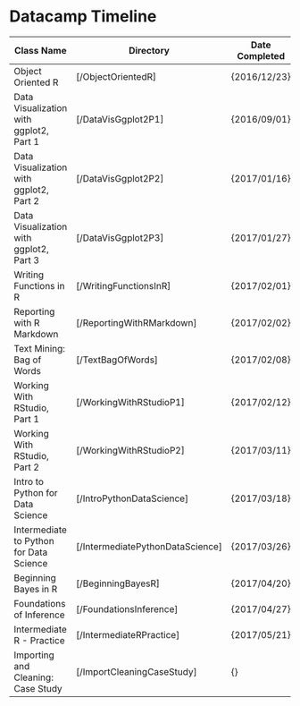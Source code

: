 # Datacamp Timeline

| Class Name                              | Directory                        | Date Completed |
| ----------------------------------------| -------------------------------- | ---------------|
| Object Oriented R                       | [/ObjectOrientedR]               | {2016/12/23}   |
| Data Visualization with ggplot2, Part 1 | [/DataVisGgplot2P1]              | {2016/09/01}   |
| Data Visualization with ggplot2, Part 2 | [/DataVisGgplot2P2]              | {2017/01/16}   |
| Data Visualization with ggplot2, Part 3 | [/DataVisGgplot2P3]              | {2017/01/27}   |
| Writing Functions in R                  | [/WritingFunctionsInR]           | {2017/02/01}   |
| Reporting with R Markdown               | [/ReportingWithRMarkdown]        | {2017/02/02}   |
| Text Mining: Bag of Words               | [/TextBagOfWords]                | {2017/02/08}   |
| Working With RStudio, Part 1            | [/WorkingWithRStudioP1]          | {2017/02/12}   |
| Working With RStudio, Part 2            | [/WorkingWithRStudioP2]          | {2017/03/11}   |
| Intro to Python for Data Science        | [/IntroPythonDataScience]        | {2017/03/18}   |
| Intermediate to Python for Data Science | [/IntermediatePythonDataScience] | {2017/03/26}   |
| Beginning Bayes in R                    | [/BeginningBayesR]               | {2017/04/20}   |
| Foundations of Inference                | [/FoundationsInference]          | {2017/04/27}   |
| Intermediate R - Practice               | [/IntermediateRPractice]         | {2017/05/21}   |
| Importing and Cleaning: Case Study      | [/ImportCleaningCaseStudy]       | {}             |
